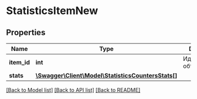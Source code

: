 # StatisticsItemNew

## Properties
Name | Type | Description | Notes
------------ | ------------- | ------------- | -------------
**item_id** | **int** | Идентификатор объявления | [optional] 
**stats** | [**\Swagger\Client\Model\StatisticsCountersStats[]**](StatisticsCountersStats.md) |  | [optional] 

[[Back to Model list]](../../README.md#documentation-for-models) [[Back to API list]](../../README.md#documentation-for-api-endpoints) [[Back to README]](../../README.md)

